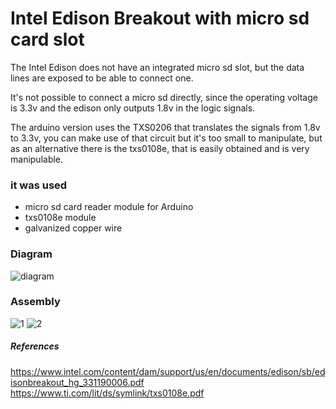 # Intel Edison Breakout with micro sd card slot

The Intel Edison does not have an integrated micro sd slot, but the data lines are exposed to be able to connect one.

It's not possible to connect a micro sd directly, since the operating voltage is 3.3v and the edison only outputs 1.8v in the logic signals.


The arduino version uses the TXS0206 that translates the signals from 1.8v to 3.3v, you can make use of that circuit but it's too small to manipulate, but as an alternative there is the txs0108e, that is easily obtained and is very manipulable.

### it was used
- micro sd card reader module for Arduino
- txs0108e module
- galvanized copper wire

### Diagram
![diagram](https://user-images.githubusercontent.com/58922368/132144032-a1aa730a-86d5-49f5-9c66-88a5700f38e3.jpg)

### Assembly
![1](https://user-images.githubusercontent.com/58922368/132144014-1bb52dad-3503-4a5e-a518-889ff52647c3.jpg)
![2](https://user-images.githubusercontent.com/58922368/132144028-f651acbd-f78a-410d-9fa4-5cac4df27553.jpg)

##### References
https://www.intel.com/content/dam/support/us/en/documents/edison/sb/edisonbreakout_hg_331190006.pdf
https://www.ti.com/lit/ds/symlink/txs0108e.pdf
